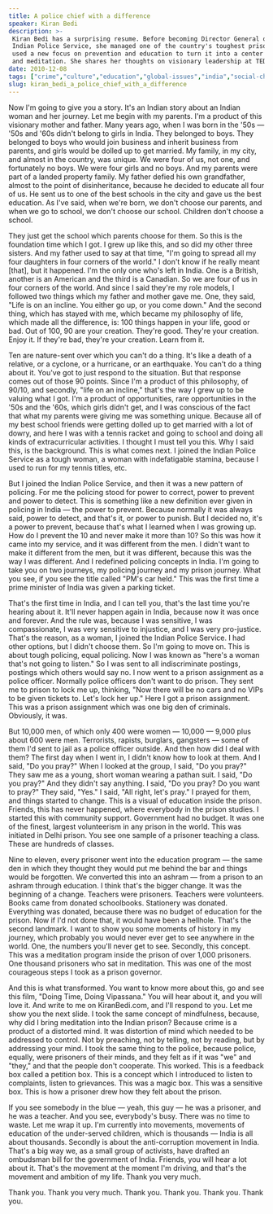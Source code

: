 ```yaml
---
title: A police chief with a difference
speaker: Kiran Bedi
description: >-
 Kiran Bedi has a surprising resume. Before becoming Director General of the
 Indian Police Service, she managed one of the country's toughest prisons -- and
 used a new focus on prevention and education to turn it into a center of learning
 and meditation. She shares her thoughts on visionary leadership at TEDWomen.
date: 2010-12-08
tags: ["crime","culture","education","global-issues","india","social-change"]
slug: kiran_bedi_a_police_chief_with_a_difference
---
```


Now I'm going to give you a story. It's an Indian story about an Indian woman and her
journey. Let me begin with my parents. I'm a product of this visionary mother and father.
Many years ago, when I was born in the '50s — '50s and '60s didn't belong to girls in
India. They belonged to boys. They belonged to boys who would join business and inherit
business from parents, and girls would be dolled up to get married. My family, in my city,
and almost in the country, was unique. We were four of us, not one, and fortunately no
boys. We were four girls and no boys. And my parents were part of a landed property
family. My father defied his own grandfather, almost to the point of disinheritance,
because he decided to educate all four of us. He sent us to one of the best schools in the
city and gave us the best education. As I've said, when we're born, we don't choose our
parents, and when we go to school, we don't choose our school. Children don't choose a
school.

They just get the school which parents choose for them. So this is the foundation time
which I got. I grew up like this, and so did my other three sisters. And my father used to
say at that time, "I'm going to spread all my four daughters in four corners of the
world." I don't know if he really meant [that], but it happened. I'm the only one who's
left in India. One is a British, another is an American and the third is a Canadian. So we
are four of us in four corners of the world. And since I said they're my role models, I
followed two things which my father and mother gave me. One, they said, "Life is on an
incline. You either go up, or you come down." And the second thing, which has stayed with
me, which became my philosophy of life, which made all the difference, is: 100 things
happen in your life, good or bad. Out of 100, 90 are your creation. They're good. They're
your creation. Enjoy it. If they're bad, they're your creation. Learn from
it.

Ten are nature-sent over which you can't do a thing. It's like a death of a relative, or a
cyclone, or a hurricane, or an earthquake. You can't do a thing about it. You've got to
just respond to the situation. But that response comes out of those 90 points. Since I'm a
product of this philosophy, of 90/10, and secondly, "life on an incline," that's the way I
grew up to be valuing what I got. I'm a product of opportunities, rare opportunities in
the '50s and the '60s, which girls didn't get, and I was conscious of the fact that what
my parents were giving me was something unique. Because all of my best school friends were
getting dolled up to get married with a lot of dowry, and here I was with a tennis racket
and going to school and doing all kinds of extracurricular activities. I thought I must
tell you this. Why I said this, is the background. This is what comes next. I joined the
Indian Police Service as a tough woman, a woman with indefatigable stamina, because I used
to run for my tennis titles, etc.

But I joined the Indian Police Service, and then it was a new pattern of policing. For me
the policing stood for power to correct, power to prevent and power to detect. This is
something like a new definition ever given in policing in India — the power to prevent.
Because normally it was always said, power to detect, and that's it, or power to punish.
But I decided no, it's a power to prevent, because that's what I learned when I was
growing up. How do I prevent the 10 and never make it more than 10? So this was how it
came into my service, and it was different from the men. I didn't want to make it
different from the men, but it was different, because this was the way I was different.
And I redefined policing concepts in India. I'm going to take you on two journeys, my
policing journey and my prison journey. What you see, if you see the title called "PM's
car held." This was the first time a prime minister of India was given a parking
ticket.

That's the first time in India, and I can tell you, that's the last time you're hearing
about it. It'll never happen again in India, because now it was once and forever. And the
rule was, because I was sensitive, I was compassionate, I was very sensitive to injustice,
and I was very pro-justice. That's the reason, as a woman, I joined the Indian Police
Service. I had other options, but I didn't choose them. So I'm going to move on. This is
about tough policing, equal policing. Now I was known as "here's a woman that's not going
to listen." So I was sent to all indiscriminate postings, postings which others would say
no. I now went to a prison assignment as a police officer. Normally police officers don't
want to do prison. They sent me to prison to lock me up, thinking, "Now there will be no
cars and no VIPs to be given tickets to. Let's lock her up." Here I got a prison
assignment. This was a prison assignment which was one big den of criminals. Obviously, it
was.

But 10,000 men, of which only 400 were women — 10,000 — 9,000 plus about 600 were men.
Terrorists, rapists, burglars, gangsters — some of them I'd sent to jail as a police
officer outside. And then how did I deal with them? The first day when I went in, I didn't
know how to look at them. And I said, "Do you pray?" When I looked at the group, I said,
"Do you pray?" They saw me as a young, short woman wearing a pathan suit. I said, "Do you
pray?" And they didn't say anything. I said, "Do you pray? Do you want to pray?" They
said, "Yes." I said, "All right, let's pray." I prayed for them, and things started to
change. This is a visual of education inside the prison. Friends, this has never happened,
where everybody in the prison studies. I started this with community support. Government
had no budget. It was one of the finest, largest volunteerism in any prison in the world.
This was initiated in Delhi prison. You see one sample of a prisoner teaching a class.
These are hundreds of classes.

Nine to eleven, every prisoner went into the education program — the same den in which
they thought they would put me behind the bar and things would be forgotten. We converted
this into an ashram — from a prison to an ashram through education. I think that's the
bigger change. It was the beginning of a change. Teachers were prisoners. Teachers were
volunteers. Books came from donated schoolbooks. Stationery was donated. Everything was
donated, because there was no budget of education for the prison. Now if I'd not done
that, it would have been a hellhole. That's the second landmark. I want to show you some
moments of history in my journey, which probably you would never ever get to see anywhere
in the world. One, the numbers you'll never get to see. Secondly, this concept. This was a
meditation program inside the prison of over 1,000 prisoners. One thousand prisoners who
sat in meditation. This was one of the most courageous steps I took as a prison
governor.

And this is what transformed. You want to know more about this, go and see this film,
"Doing Time, Doing Vipassana." You will hear about it, and you will love it. And write to
me on KiranBedi.com, and I'll respond to you. Let me show you the next slide. I took the
same concept of mindfulness, because, why did I bring meditation into the Indian prison?
Because crime is a product of a distorted mind. It was distortion of mind which needed to
be addressed to control. Not by preaching, not by telling, not by reading, but by
addressing your mind. I took the same thing to the police, because police, equally, were
prisoners of their minds, and they felt as if it was "we" and "they," and that the people
don't cooperate. This worked. This is a feedback box called a petition box. This is a
concept which I introduced to listen to complaints, listen to grievances. This was a magic
box. This was a sensitive box. This is how a prisoner drew how they felt about the
prison.

If you see somebody in the blue — yeah, this guy — he was a prisoner, and he was a
teacher. And you see, everybody's busy. There was no time to waste. Let me wrap it up. I'm
currently into movements, movements of education of the under-served children, which is
thousands — India is all about thousands. Secondly is about the anti-corruption movement
in India. That's a big way we, as a small group of activists, have drafted an ombudsman
bill for the government of India. Friends, you will hear a lot about it. That's the
movement at the moment I'm driving, and that's the movement and ambition of my life. Thank
you very much. 

Thank you. Thank you very much. Thank you. Thank you. Thank you. Thank
you.

<!--
ad_duration=3.33
event="TEDWomen 2010"
external_start_time=0
intro_duration=11.82
is_subtitle_required="False"
is_talk_featured="True"
language="en"
language_swap="False"
native_language="en"
number_of_related_talks=6
number_of_speakers=1
number_of_subtitled_videos=37
number_of_tags=6
number_of_talk_download_languages=37
number_of_talk_more_resources=0
number_of_talk_recommendations=0
number_of_talks_take_actions=0
post_ad_duration=0.83
published_timestamp="2010-12-13 16:09:51"
recording_date="2010-12-08"
speaker_description="Corrections pioneer"
speaker_is_published=1
speaker_name="Kiran Bedi"
talk_name="A police chief with a difference"
talks_tags=["crime","culture","education","global-issues","india","social-change"]
url_photo_speaker="https://pe.tedcdn.com/images/ted/238e5936905b7af1098e68a12ae9179721021541_254x191.jpg"
url_photo_talk="https://pe.tedcdn.com/images/ted/3bd6213035f5d1b9dd191a863fe55e32d5d54900_800x600.jpg"
url_webpage="https://www.ted.com/talks/kiran_bedi_a_police_chief_with_a_difference"
video_type_name="TED Stage Talk"
-->
